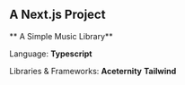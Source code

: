 ## A Next.js Project

** A Simple Music Library**

Language:
**Typescript**

Libraries & Frameworks:
**Aceternity**
**Tailwind**
